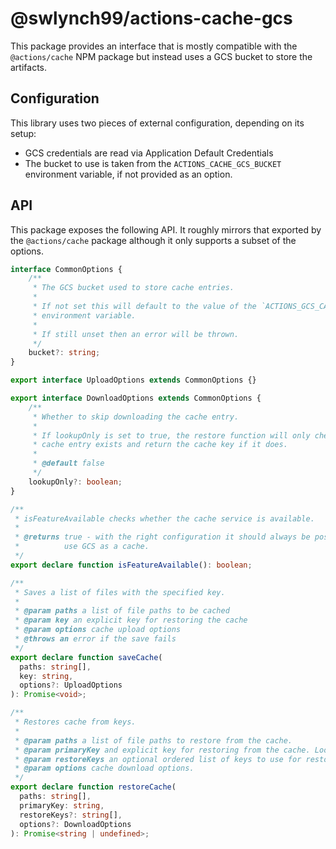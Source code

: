 # @swlynch99/actions-cache-gcs

This package provides an interface that is mostly compatible with the `@actions/cache`
NPM package but instead uses a GCS bucket to store the artifacts.

## Configuration
This library uses two pieces of external configuration, depending on its setup:
- GCS credentials are read via Application Default Credentials
- The bucket to use is taken from the `ACTIONS_CACHE_GCS_BUCKET` environment
  variable, if not provided as an option.

## API

This package exposes the following API. It roughly mirrors that exported by the
`@actions/cache` package although it only supports a subset of the options.
```typescript
interface CommonOptions {
    /**
     * The GCS bucket used to store cache entries.
     *
     * If not set this will default to the value of the `ACTIONS_GCS_CACHE_BUCKET`
     * environment variable.
     *
     * If still unset then an error will be thrown.
     */
    bucket?: string;
}

export interface UploadOptions extends CommonOptions {}

export interface DownloadOptions extends CommonOptions {
    /**
     * Whether to skip downloading the cache entry.
     *
     * If lookupOnly is set to true, the restore function will only check if a matching
     * cache entry exists and return the cache key if it does.
     *
     * @default false
     */
    lookupOnly?: boolean;
}

/**
 * isFeatureAvailable checks whether the cache service is available.
 *
 * @returns true - with the right configuration it should always be possible to
 *          use GCS as a cache.
 */
export declare function isFeatureAvailable(): boolean;

/**
 * Saves a list of files with the specified key.
 *
 * @param paths a list of file paths to be cached
 * @param key an explicit key for restoring the cache
 * @param options cache upload options
 * @throws an error if the save fails
 */
export declare function saveCache(
  paths: string[],
  key: string,
  options?: UploadOptions
): Promise<void>;

/**
 * Restores cache from keys.
 *
 * @param paths a list of file paths to restore from the cache.
 * @param primaryKey and explicit key for restoring from the cache. Lookup is done with prefix matching.
 * @param restoreKeys an optional ordered list of keys to use for restoring the cache if no cache hit occurred for primaryKey.
 * @param options cache download options.
 */
export declare function restoreCache(
  paths: string[],
  primaryKey: string,
  restoreKeys?: string[],
  options?: DownloadOptions
): Promise<string | undefined>;
```
